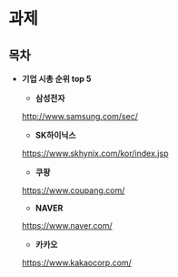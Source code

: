 # 과제
## 목차
- **기업 시총 순위 top 5**
  
  
  - **삼성전자**
  
  <http://www.samsung.com/sec/>
  
  
  
  - **SK하이닉스**

  <https://www.skhynix.com/kor/index.jsp>

 
 
  - **쿠팡**
  
   <https://www.coupang.com/>
  

  
  
   - **NAVER**

    <https://www.naver.com/>

  
  
   - **카카오**

    <https://www.kakaocorp.com/>
